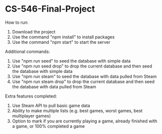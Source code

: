 # CS-546-Final-Project

How to run:
1. Download the project
2. Use the command "npm install" to install packages
3. Use the command "npm start" to start the server

Additional commands:
1. Use "npm run seed" to seed the database with simple data
2. Use "npm run seed drop" to drop the current database and then seed the database with simple data
3. Use "npm run steam" to seed the database with data pulled from Steam
4. Use "npm run steam drop" to drop the current database and then seed the database with data pulled from Steam

Extra features completed:
1. Use Steam API to pull basic game data
2. Ability to make multiple lists (e.g. best games, worst games, best multiplayer games)
3. Option to mark if you are currently playing a game, already finished with a game, or 100% completed a game
